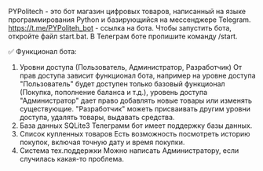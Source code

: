 PYPolitech -  это бот магазин цифровых товаров, написанный на языке программирования Python и базирующийся на мессенджере Telegram.
https://t.me/PYPoliteh_bot - ссылка на бота.
Чтобы запустить бота, откройте файл start.bat.
В Телеграм боте пропишите команду /start.

✅ Функционал бота:
1. Уровни доступа (Пользователь, Администратор, Разработчик)
    От прав доступа зависит функционал бота, например на уровне доступа "Пользователь" будет доступен только базовый функционал (Покупка, пополнение баланса и т.д.), 
    уровень доступа "Администратор" дает право добавлять новые товары или изменять существующие. 
    "Разработчик" можеть присваивать другим уровни доступа, удалять товары, выдавать средства.
2. База данных SQLite3
    Телеграмм бот имеет поддержку базы данных. 
3. Список купленных товаров
    Есть возможность посмотреть историю покупок, включая точную дату и время покупки.
4. Система тех.поддержки
    Можно написать Администратору, если случилась какая-то проблема.







